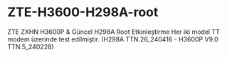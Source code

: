 # ZTE-H3600-H298A-root
ZTE ZXHN H3600P &amp; Güncel H298A Root Etkinleştirme
Her iki model TT modem üzerinde test edilmiştir. 
(H298A TTN.26_240416 - H3600P V9.0 TTN.5_240228)
